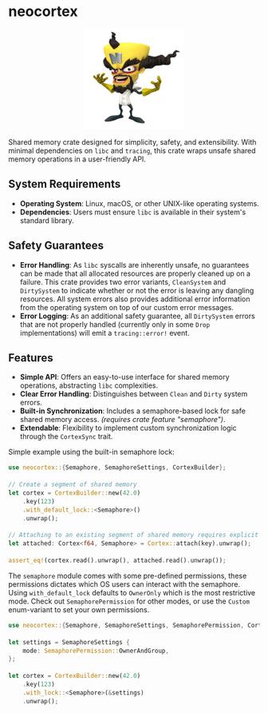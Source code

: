 # neocortex

<div align="center"><img src="img/dr_neo_cortex.png" width="200" height="200"></div>

Shared memory crate designed for simplicity, safety, and extensibility. With minimal dependencies on `libc` and `tracing`, this crate wraps unsafe shared memory operations in a user-friendly API.

## System Requirements

- **Operating System**: Linux, macOS, or other UNIX-like operating systems.
- **Dependencies**: Users must ensure `libc` is available in their system's standard library.

## Safety Guarantees

- **Error Handling**: As `libc` syscalls are inherently unsafe, no guarantees can be made that all allocated resources are properly cleaned up on a failure. This crate provides two error variants, `CleanSystem` and `DirtySystem` to indicate whether or not the error is leaving any dangling resources. All system errors also provides additional error information from the operating system on top of our custom error messages.
- **Error Logging**: As an additional safety guarantee, all `DirtySystem` errors that are not properly handled (currently only in some `Drop` implementations) will emit a `tracing::error!` event.

## Features
- **Simple API**: Offers an easy-to-use interface for shared memory operations, abstracting `libc` complexities.
- **Clear Error Handling**: Distinguishes between `Clean` and `Dirty` system errors.
- **Built-in Synchronization**: Includes a semaphore-based lock for safe shared memory access. *(requires crate feature "semaphore")*.
- **Extendable**: Flexibility to implement custom synchronization logic through the `CortexSync` trait.

Simple example using the built-in semaphore lock:

```rust
use neocortex::{Semaphore, SemaphoreSettings, CortexBuilder};

// Create a segment of shared memory
let cortex = CortexBuilder::new(42.0)
    .key(123)
    .with_default_lock::<Semaphore>()
    .unwrap();

// Attaching to an existing segment of shared memory requires explicit type annotations
let attached: Cortex<f64, Semaphore> = Cortex::attach(key).unwrap();

assert_eq!(cortex.read().unwrap(), attached.read().unwrap());
```

The `semaphore` module comes with some pre-defined permissions, these permissions dictates which OS users can interact with the semaphore. Using `with_default_lock` defaults to `OwnerOnly` which is the most restrictive mode. Check out `SemaphorePermission` for other modes, or use the `Custom` enum-variant to set your own permissions.

```rust
use neocortex::{Semaphore, SemaphoreSettings, SemaphorePermission, CortexBuilder};

let settings = SemaphoreSettings {
    mode: SemaphorePermission::OwnerAndGroup,
};

let cortex = CortexBuilder::new(42.0)
    .key(123)
    .with_lock::<Semaphore>(&settings)
    .unwrap();
```
